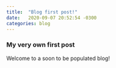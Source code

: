 ```yaml
---
title:  "Blog first post!"
date:   2020-09-07 20:52:54 -0300
categories: blog
---
```

### My very own first post

Welcome to a soon to be populated blog!
